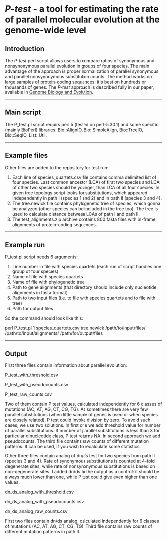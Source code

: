 <!--
---
output:
  html_document:
    keep_md: yes
---

-->

# *P-test* - a tool for estimating the rate of parallel molecular evolution at the genome-wide level


<!-- ########################################################################################################## -->
## Introduction
<!-- ########################################################################################################## -->

The *P-test* perl script allows users to compare ratios of synonymous and nonsynonymous parallel evolution in groups of four species. The main advantage of the approach is proper normalization of parallel synonymous and parallel nonsynonymous substitution counts. The method works on large samples of protein-coding sequences: it's best on hundreds or thousands of genes. The *P-test* approach is described fully in our paper, available in [Genome Biology and Evolution](https://academic.oup.com/gbe/article/doi/10.1093/gbe/evaa138/5870375?fbclid=IwAR03Zywh-So4xTERD5PAkqkE5YZE0KE3oJKysoz_P8kprNSHg5P20iiFsDQ).


***

<!-- ########################################################################################################## -->
## Main script
<!-- ########################################################################################################## -->

The P_test.pl script requirs perl 5 (tested on perl-5.30.1) and some specific (mainly BioPerl) libraries: Bio::AlignIO, Bio::SimpleAlign, Bio::TreeIO, Bio::SeqIO, List::Util.

***

<!-- ########################################################################################################## -->
## Example files
<!-- ########################################################################################################## -->

Other files are added to the repository for test run:
1) Each line of species_quartets.csv file contains comma delimited list of four species. Last common ancestor (LCA) of first two species and LCA of other two species should be younger, than LCA of all four species. In given tree topology script looks for substitutions, which appeared independently in path I (species 1 and 2) and in path II (species 3 and 4).
2) The tree.newick file contains phylogenetic tree of species, which gonna be analyzed (other species can be included in the tree too). The tree is used to calculate distance between LCAs of path I and path II.
3) The test_alignments.zip archive contains 800 fasta files with in-frame alignments of protein-coding sequences.
 

***

<!-- ########################################################################################################## -->
## Example run
<!-- ########################################################################################################## -->

P_test.pl script needs 6 arguments:

1) Line number in file with species quartets (each run of script handles one group of four species)
2) Name of file with species quartets
3) Name of file with phylogenetic tree
4) Path to gene alignments (that directory should include only nucleotide alignments in fasta format)
5) Path to two input files (i.e. to file with species quartets and to file with tree)
6) Path for output files

So the command should look like this:

perl P_test.pl 1 species_quartets.csv tree.newick /path/to/input/files/ /path/to/input/alignments/ /path/for/output/files


***

<!-- ########################################################################################################## -->
## Output
<!-- ########################################################################################################## -->

First three files contain information about parallel evolution:

P_test_with_threshold.csv

P_test_with_pseudocounts.csv

P_test_raw_counts.csv

Two of them contain P test values, calculated independently for 6 classes of mutations (AC, AT, AG, CT, CG, TG). As sometimes there are very few parallel substitutions (when little sample of genes is used or when species are closely related), P test could invoke division by zero. To avoid such cases, we use two solutions. In first one we add threshold value for number of parallel substitutions. If number of parallel substitutions is less than 3 for particular dinucleotide class, P test returns NA. In second approach we add pseudocounts.
The third file contains raw counts of different mutation patterns. It can be used, if you wish to recalculate some statistics.

Other three files contain analog of dn/ds test for two species from path II (species 3 and 4). Rate of synonymous substitutions is counted at 4-fold degenerate sites, while rate of nonsynonymous substitutions is based on non-degenerate sites. I added dn/ds to the output as a control: it should be always much lower than one, while P test could give even higher than one values.

dn_ds_analog_with_threshold.csv

dn_ds_analog_with_pseudocounts.csv

dn_ds_analog_raw_counts.csv

First two files contain dn/ds analog, calculated independently for 6 classes of mutations (AC, AT, AG, CT, CG, TG). Third file contains raw counts of different mutation patterns in path II.

